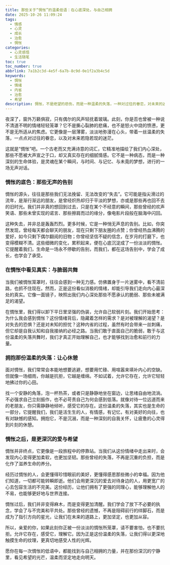 ```yaml
---
title: 那些关于“惆怅”的温柔低语：在心底深处，与自己相拥
date: 2025-10-26 11:09:24
tags:
  - 情感
  - 心灵
  - 成长
  - 治愈
  - 惆怅
categories:
  - 心灵感悟
  - 生活随笔
toc: true
toc_number: true
abbrlink: 7a1b2c3d-4e5f-6a7b-8c9d-0e1f2a3b4c5d
keywords:
  - 惆怅
  - 情绪
  - 内省
  - 治愈
  - 希望
description: 惆怅，不是绝望的悲伤，而是一种温柔的失落，一种对过往的眷恋，对未来的迷茫。它像一场细雨，无声无息地浸润心田，让我们在喧嚣中停下脚步，与内心深处的自己对话。这篇文章将带你走进惆怅的深处，理解它，拥抱它，并从中汲取力量，找到前行的光亮。
---
```


夜深了，窗外万籁俱寂，只有偶尔的风声轻抚着玻璃。此刻，你是否也曾被一种说不清道不明的情绪轻轻笼罩？它不是撕心裂肺的悲痛，也不是怒火中烧的愤懑，更不是无所适从的焦虑。它更像是一层薄雾，淡淡地弥漫在心头，带着一丝温柔的失落，一点点对过往的眷恋，以及对未来若隐若现的迷茫。

这就是“惆怅”吧。一个古老而又充满诗意的词汇，它精准地描绘了我们内心深处，那些不愿被大声宣之于口，却又真实存在的细腻情感。它不是一种病态，而是一种深刻的生命体验，是灵魂在某个瞬间，与时间、与记忆、与未竟的梦想，进行的一场无声对话。

### 惆怅的底色：那些无声的告别

惆怅的源头，往往是那些我们无法挽留、无法改变的“失去”。它可能是指尖滑过的流年，是渐行渐远的朋友，是曾经炽热却归于平淡的梦想，亦或是那些再也回不去的旧时光。我们并非真的想回到过去，只是在某个不经意的瞬间，那些曾经的欢声笑语、那些未曾实现的诺言、那些擦肩而过的缘分，像电影片段般在脑海中闪回。

这种失去，并非总是轰轰烈烈。更多时候，它是一种悄无声息的告别。比如，你突然发现，曾经每天都会聊天的朋友，现在只剩下朋友圈的点赞；你曾经热血沸腾的爱好，如今只剩下偶尔翻阅的旧物；你曾经坚信不疑的信念，在岁月的打磨下，也变得模糊不清。这些细微的变化，累积起来，便在心底沉淀成了一份淡淡的惆怅。它提醒着我们，生命是一场永不停歇的告别，而我们，都在这场告别中，学会了成长，也学会了承受。

### 在惆怅中看见真实：与脆弱共舞

当我们被惆怅笼罩时，往往会感到一种无力感。仿佛置身于一片迷雾中，看不清前路，也抓不住现在。然而，正是这份看似消极的情绪，却能引导我们走向内心最深处的真实。它像一面镜子，映照出我们内心深处那些不愿承认的脆弱、那些未被满足的渴望。

在惆怅里，我们得以卸下平日里坚强的伪装，允许自己软弱片刻。我们开始思考：为什么我会感到惆怅？这份情绪背后，隐藏着怎样的需求？是对被理解的渴望？是对失去的恐惧？还是对未知的担忧？这种内省的过程，虽然有时会带来一丝刺痛，但它却是自我认知和自我接纳的必经之路。当我们敢于直面自己的脆弱，敢于与这份温柔的失落共舞时，我们才真正开始理解自己，也才能够找到治愈和前行的力量。

### 拥抱那份温柔的失落：让心休憩

面对惆怅，我们常常会本能地想要逃避，想要用忙碌、用喧嚣来填补内心的空缺。但就像一场细雨，你越是抗拒，它越是缠绵。不如试着，允许它存在，允许它轻轻地拂过你的心田。

找一个安静的角落，泡一杯热茶，或者只是静静地坐在窗边，让思绪自由地流淌。不必强求自己立刻振作，也不必苛责自己为何会感到低落。就像对待一位远道而来的老朋友，你只需静静地倾听，感受它的存在。这份温柔的失落，其实也是生命的一部分，它提醒我们，我们是活生生的人，有情感，有记忆，有对美好的向往，也有对缺憾的感知。拥抱它，不是沉溺，而是一种深刻的自我关怀，让疲惫的心灵得到片刻的休憩。

### 惆怅之后，是更深沉的爱与希望

惆怅并非终点，它更像是一段旅程中的停靠站。当我们从这份情绪中走出来时，会发现内心变得更加柔软，也更加坚韧。那些曾经的失落，不再是沉重的负担，而是化作了滋养生命的养分。

经历过惆怅的人，会更懂得珍惜眼前的美好，更懂得感恩那些微小的幸福。因为他们知道，一切都可能转瞬即逝。他们会用更深沉的爱去对待身边的人，用更宽广的心去包容生活的不完美。这份经历，让他们拥有了更强的同理心，能够理解他人的不易，也能够更好地与世界连接。

惆怅过后，我们并非变得麻木，而是变得更加清醒。我们学会了放下不必要的执念，学会了与不完美和平共处。那些曾经的遗憾，不再是阻碍前行的绊脚石，而是成为了指引方向的星光，让我们在未来的道路上，更加坚定，也更加从容。

所以，亲爱的你，如果此刻你正被一份淡淡的惆怅所笼罩，请不要害怕，也不要抗拒。允许它存在，感受它，理解它。因为正是这份温柔的失落，让我们得以更深地触摸生命的纹理，更真切地感受人性的光辉。

愿你在每一次惆怅的低语中，都能找到与自己相拥的力量，并在那份深沉的宁静里，看见希望的光芒，温柔而坚定地走向明天。